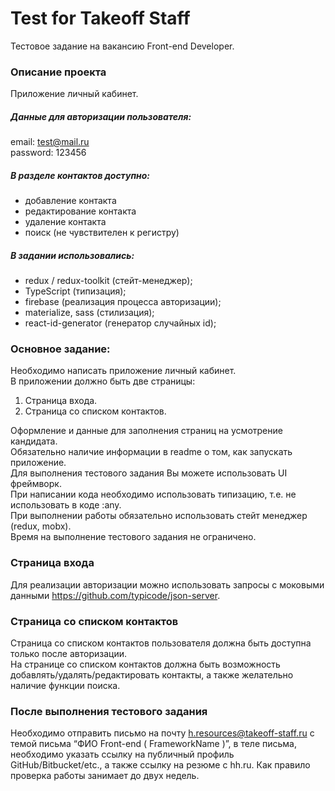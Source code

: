 # Test for Takeoff Staff

Тестовое задание на вакансию Front-end Developer.

### Описание проекта

Приложение личный кабинет.

##### Данные для авторизации пользователя:

email: test@mail.ru \
password: 123456

##### В разделе контактов доступно:

- добавление контакта
- редактирование контакта
- удаление контакта
- поиск (не чувствителен к регистру)

##### В задании использовались:

- redux / redux-toolkit (стейт-менеджер);
- TypeScript (типизация);
- firebase (реализация процесса авторизации);
- materialize, sass (стилизация);
- react-id-generator (генератор случайных id);

### Основное задание:

Необходимо написать приложение личный кабинет. \
В приложении должно быть две страницы:

1. Страница входа.
2. Страница со списком контактов.

Оформление и данные для заполнения страниц на усмотрение кандидата. \
Обязательно наличие информации в readme о том, как запускать приложение. \
Для выполнения тестового задания Вы можете использовать UI фреймворк. \
При написании кода необходимо использовать типизацию, т.е. не использовать в коде :any. \
При выполнении работы обязательно использовать стейт менеджер (redux, mobx). \
Время на выполнение тестового задания не ограничено.

### Страница входа

Для реализации авторизации можно использовать запросы с моковыми
данными https://github.com/typicode/json-server.

### Страница со списком контактов

Страница со списком контактов пользователя должна быть доступна только
после авторизации. \
На странице со списком контактов должна быть возможность
добавлять/удалять/редактировать контакты, а также желательно наличие
функции поиска.

### После выполнения тестового задания

Необходимо отправить письмо на почту h.resources@takeoff-staff.ru с темой
письма “ФИО Front-end ( FrameworkName )”, в теле письма, необходимо указать
ссылку на публичный профиль GitHub/Bitbucket/etc., а также ссылку на резюме с hh.ru.
Как правило проверка работы занимает до двух недель.
